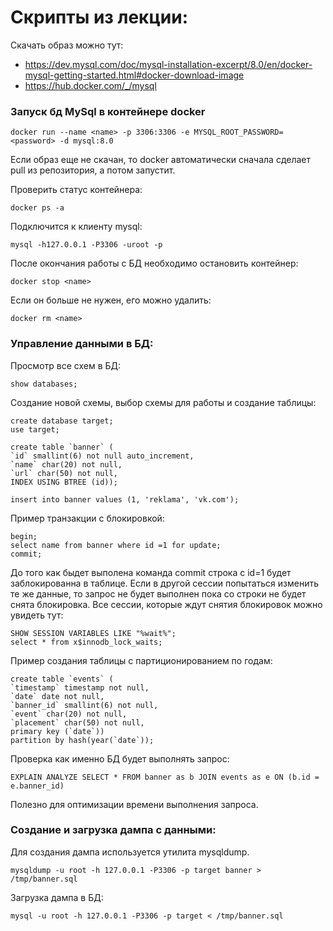 # Скрипты из лекции:

Скачать образ можно тут:
- https://dev.mysql.com/doc/mysql-installation-excerpt/8.0/en/docker-mysql-getting-started.html#docker-download-image
- https://hub.docker.com/_/mysql

### Запуск бд MySql в контейнере docker
```shell script
docker run --name <name> -p 3306:3306 -e MYSQL_ROOT_PASSWORD=<password> -d mysql:8.0
```
Если образ еще не скачан, то docker автоматически сначала сделает pull из репозитория, а потом запустит.

Проверить статус контейнера:
```shell script
docker ps -a
```
Подключится к клиенту mysql:
```shell script
mysql -h127.0.0.1 -P3306 -uroot -p
```
После окончания работы с БД необходимо остановить контейнер:
```shell script
docker stop <name>
```
Если он больше не нужен, его можно удалить:
```shell script
docker rm <name>
```

### Управление данными в БД:

Просмотр все схем в БД:
```mysql
show databases;
```

Создание новой схемы, выбор схемы для работы и создание таблицы:
```mysql
create database target;
use target;

create table `banner` (
`id` smallint(6) not null auto_increment,
`name` char(20) not null,
`url` char(50) not null,
INDEX USING BTREE (id));

insert into banner values (1, 'reklama', 'vk.com');
```

Пример транзакции с блокировкой:
```mysql
begin;
select name from banner where id =1 for update;
commit;
```
До того как быдет выполена команда commit строка с id=1 будет заблокированна в таблице.
Если в другой сессии попытаться изменить те же данные, то запрос не будет выполнен пока со строки не будет снята блокировка.
Все сессии, которые ждут снятия блокировок можно увидеть тут:
```mysql
SHOW SESSION VARIABLES LIKE "%wait%";
select * from x$innodb_lock_waits;
```

Пример создания таблицы с партиционированием по годам:
```mysql
create table `events` (
`timestamp` timestamp not null,
`date` date not null,
`banner_id` smallint(6) not null,
`event` char(20) not null,
`placement` char(50) not null,
primary key (`date`))
partition by hash(year(`date`));
```

Проверка как именно БД будет выполнять запрос:
```mysql
EXPLAIN ANALYZE SELECT * FROM banner as b JOIN events as e ON (b.id = e.banner_id)
```
Полезно для оптимизации времени выполнения запроса.


### Создание и загрузка дампа с данными:
Для создания дампа используется утилита mysqldump.
```shell script
mysqldump -u root -h 127.0.0.1 -P3306 -p target banner > /tmp/banner.sql
```
Загрузка дампа в БД:
```shell script
mysql -u root -h 127.0.0.1 -P3306 -p target < /tmp/banner.sql
```
